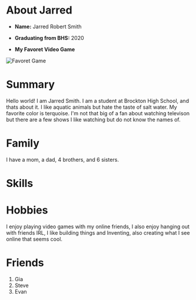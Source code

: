 # About Jarred

- **Name:** Jarred Robert Smith

- **Graduating from BHS:** 2020

- **My Favoret Video Game** 

![Favoret Game](./https://upload.wikimedia.org/wikipedia/en/thumb/0/05/Call_of_Duty_Black_Ops_II_box_artwork.png/220px-Call_of_Duty_Black_Ops_II_box_artwork.png)


# Summary
Hello world! I am Jarred Smith. I am a student at Brockton High School, and thats about it. I like aquatic animals but hate the taste of salt water. My favorite color is terquoise. I'm not that big of a fan about watching televison but there are a few shows I like watching but do not know the names of.

# Family 
I have a mom, a dad, 4 brothers, and 6 sisters.

# Skills

# Hobbies
I enjoy playing video games with my online friends, I also enjoy hanging out with friends IRL, I like building things and Inventing, also creating what I see online that seems cool.
# Friends 
1. Gia
1. Steve
1. Evan 
